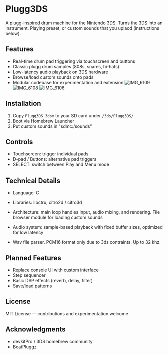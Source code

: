 # Plugg3DS

A plugg-inspired drum machine for the Nintendo 3DS. Turns the 3DS into an instrument. Playing preset, or custom sounds that you uplaod (instructions below).

## Features
- Real-time drum pad triggering via touchscreen and buttons  
- Classic plugg drum samples (808s, snares, hi-hats)  
- Low-latency audio playback on 3DS hardware
- Browse/load custom sounds onto pads   
- Modular codebase for experimentation and extension
![IMG_6109](https://github.com/user-attachments/assets/4c08195a-0cea-425c-b9c4-3635e212a242)
![IMG_6108](https://github.com/user-attachments/assets/7845eb05-8e4b-4584-b723-5016d80be0b4)
![IMG_6106](https://github.com/user-attachments/assets/29f844ab-6950-4168-9009-9479b461d381)

## Installation

1. Copy `Plugg3DS.3dsx` to your SD card under `/3ds/Plugg3DS/`  
2. Boot via Homebrew Launcher
3. Put custom sounds in "sdmc:/sounds"

## Controls
- Touchscreen: trigger individual pads  
- D-pad / Buttons: alternative pad triggers
- SELECT: switch between Play and Menu mode

## Technical Details
- Language: C  
- Libraries: libctru, citro2d / citro3d  

- Architecture: main loop handles input, audio mixing, and rendering. File browser module for loading custom sounds  
- Audio system: sample-based playback with fixed buffer sizes, optimized for low latency
- Wav file parser. PCM16 format only due to 3ds contraints. Up to 32 khz.

## Planned Features
- Replace console UI with custom interface
- Step sequencer    
- Basic DSP effects (reverb, delay, filter)  
- Save/load patterns  

## License
MIT License — contributions and experimentation welcome  

## Acknowledgments
- devkitPro / 3DS homebrew community  
- BeatPluggz 
